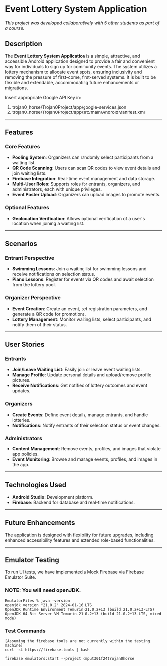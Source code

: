 # Event Lottery System Application

*This project was developed collaboratively with 5 other students as part of a course.*

## Description  
The **Event Lottery System Application** is a simple, attractive, and accessible Android application designed to provide a fair and convenient way for individuals to sign up for community events. The system utilizes a lottery mechanism to allocate event spots, ensuring inclusivity and removing the pressure of first-come, first-served systems. It is built to be flexible and extendable, accommodating future enhancements or migrations.

Insert appropriate Google API Key in:
1. trojan0_horse/Trojan0Project/app/google-services.json
2. trojan0_horse/Trojan0Project/app/src/main/AndroidManifest.xml

---

## Features  

### Core Features  
- **Pooling System**: Organizers can randomly select participants from a waiting list.  
- **QR Code Scanning**: Users can scan QR codes to view event details and join waiting lists.  
- **Firebase Integration**: Real-time event management and data storage.  
- **Multi-User Roles**: Supports roles for entrants, organizers, and administrators, each with unique privileges.  
- **Event Poster Upload**: Organizers can upload images to promote events.  

### Optional Features  
- **Geolocation Verification**: Allows optional verification of a user's location when joining a waiting list.  

---

## Scenarios  

### Entrant Perspective  
- **Swimming Lessons**: Join a waiting list for swimming lessons and receive notifications on selection status.  
- **Piano Lessons**: Register for events via QR codes and await selection from the lottery pool.  

### Organizer Perspective  
- **Event Creation**: Create an event, set registration parameters, and generate a QR code for promotions.  
- **Lottery Management**: Monitor waiting lists, select participants, and notify them of their status.  

---

## User Stories  

### Entrants  
- **Join/Leave Waiting List**: Easily join or leave event waiting lists.  
- **Manage Profile**: Update personal details and upload/remove profile pictures.  
- **Receive Notifications**: Get notified of lottery outcomes and event updates.  

### Organizers  
- **Create Events**: Define event details, manage entrants, and handle lotteries.  
- **Notifications**: Notify entrants of their selection status or event changes.  

### Administrators  
- **Content Management**: Remove events, profiles, and images that violate app policies.  
- **Event Monitoring**: Browse and manage events, profiles, and images in the app.  

---

## Technologies Used  
- **Android Studio**: Development platform.  
- **Firebase**: Backend for database and real-time notifications.  

---

## Future Enhancements  
The application is designed with flexibility for future upgrades, including enhanced accessibility features and extended role-based functionalities.  

---

## Emulator Testing
To run UI tests, we have implemented a Mock Firebase via Firebase Emulator Suite. 
### NOTE: You will need openJDK.

```
EmulatorFiles % java -version                                             
openjdk version "21.0.2" 2024-01-16 LTS
OpenJDK Runtime Environment Temurin-21.0.2+13 (build 21.0.2+13-LTS)
OpenJDK 64-Bit Server VM Temurin-21.0.2+13 (build 21.0.2+13-LTS, mixed mode)
```

### Test Commands

```
[Assuming the firebase tools are not currently within the testing machine]
curl -sL https://firebase.tools | bash     
```
```
firebase emulators:start --project cmput301f24trojan0horse
```




